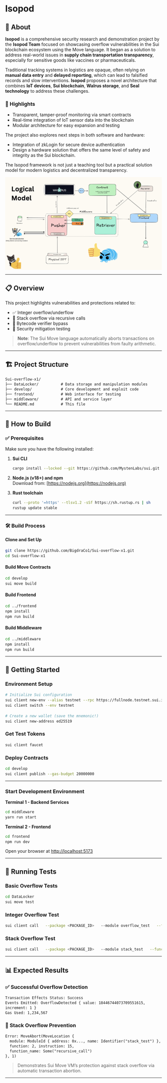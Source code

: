 # Isopod 
## 📖 About

**Isopod** is a comprehensive security research and demonstration project by the **Isopod Team** focused on showcasing overflow vulnerabilities in the Sui blockchain ecosystem using the Move language. It began as a solution to address real-world issues in **supply chain transportation transparency**, especially for sensitive goods like vaccines or pharmaceuticals.

Traditional tracking systems in logistics are opaque, often relying on **manual data entry** and **delayed reporting**, which can lead to falsified records and slow interventions. **Isopod** proposes a novel architecture that combines **IoT devices**, **Sui blockchain**, **Walrus storage**, and **Seal technology** to address these challenges.

### 🔐 Highlights

- Transparent, tamper-proof monitoring via smart contracts
- Real-time integration of IoT sensor data into the blockchain
- Modular architecture for easy expansion and testing

The project also explores next steps in both software and hardware:
- Integration of zkLogin for secure device authentication
- Design a hardware solution that offers the same level of safety and integrity as the Sui blockchain.

The Isopod framework is not just a teaching tool but a practical solution model for modern logistics and decentralized transparency.

<img src="logo/logical_model.png" alt="Isopod Logo" style="vertical-align: middle;"/> 

---

## 📋 Overview

This project highlights vulnerabilities and protections related to:

- ✅ Integer overflow/underflow
- 🔁 Stack overflow via recursive calls
- 🚫 Bytecode verifier bypass
- 🔬 Security mitigation testing

> **Note**: The Sui Move language automatically aborts transactions on overflow/underflow to prevent vulnerabilities from faulty arithmetic.

---

## 🏗️ Project Structure

```
Sui-overflow-x1/
├── DataLocker/          # Data storage and manipulation modules
├── develop/             # Core development and exploit code
├── frontend/            # Web interface for testing
├── middleware/          # API and service layer
└── README.md            # This file
```

---

## 🔧 How to Build

### ✅ Prerequisites

Make sure you have the following installed:

1. **Sui CLI**
   ```bash
   cargo install --locked --git https://github.com/MystenLabs/sui.git --branch devnet sui
   ```

2. **Node.js (v18+) and npm**  
   Download from: [https://nodejs.org](https://nodejs.org)

3. **Rust toolchain**
   ```bash
   curl --proto '=https' --tlsv1.2 -sSf https://sh.rustup.rs | sh
   rustup update stable
   ```

---

### 🛠️ Build Process

#### Clone and Set Up

```bash
git clone https://github.com/BigdraCo1/Sui-overflow-x1.git
cd Sui-overflow-x1
```

#### Build Move Contracts

```bash
cd develop
sui move build
```

#### Build Frontend

```bash
cd ../frontend
npm install
npm run build
```

#### Build Middleware

```bash
cd ../middleware
npm install
npm run build
```

---

## 🚀 Getting Started

### Environment Setup

```bash
# Initialize Sui configuration
sui client new-env --alias testnet --rpc https://fullnode.testnet.sui.io:443
sui client switch --env testnet

# Create a new wallet (save the mnemonic!)
sui client new-address ed25519
```

### Get Test Tokens

```bash
sui client faucet
```

### Deploy Contracts

```bash
cd develop
sui client publish --gas-budget 20000000
```

---

### Start Development Environment

**Terminal 1 - Backend Services**
```bash
cd middleware
yarn run start
```

**Terminal 2 - Frontend**
```bash
cd frontend
npm run dev
```

Open your browser at [http://localhost:5173](http://localhost:5173)

---

## 🧪 Running Tests

### Basic Overflow Tests

```bash
cd DataLocker
sui move test
```

### Integer Overflow Test

```bash
sui client call   --package <PACKAGE_ID>   --module overflow_test   --function test_integer_overflow   --args 18446744073709551615 1   --gas-budget 10000000
```

### Stack Overflow Test

```bash
sui client call   --package <PACKAGE_ID>   --module stack_test   --function recursive_call   --args 10000   --gas-budget 10000000
```

---

## 📊 Expected Results

### ✅ Successful Overflow Detection

```
Transaction Effects Status: Success  
Events Emitted: OverflowDetected { value: 18446744073709551615, increment: 1 }  
Gas Used: 1,234,567
```

### 🚫 Stack Overflow Prevention

```
Error: MoveAbort(MoveLocation {
  module: ModuleId { address: 0x..., name: Identifier("stack_test") },
  function: 2, instruction: 15,
  function_name: Some("recursive_call")
}, 1)
```

> Demonstrates Sui Move VM’s protection against stack overflow via automatic transaction abortion.

---
